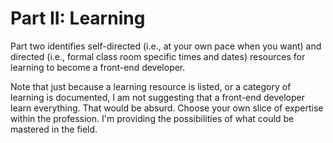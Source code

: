 # Part II: Learning

Part two identifies self-directed (i.e., at your own pace when you want) and directed (i.e., formal class room specific times and dates) resources for learning to become a front-end developer.

Note that just because a learning resource is listed, or a category of learning is documented, I am not suggesting that a front-end developer learn everything. That would be absurd. Choose your own slice of expertise within the profession. I'm providing the possibilities of what could be mastered in the field.